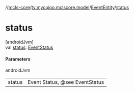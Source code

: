 //[mcls-core](../../../index.md)/[tv.mycujoo.mclscore.model](../index.md)/[EventEntity](index.md)/[status](status.md)

# status

[androidJvm]\
val [status](status.md): [EventStatus](../../tv.mycujoo.mclscore.entity/-event-status/index.md)

#### Parameters

androidJvm

| | |
|---|---|
| status | Event Status, @see EventStatus |
